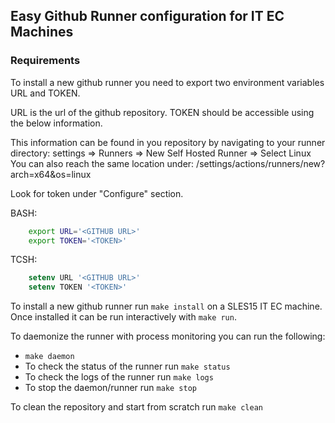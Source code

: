 ## Easy Github Runner configuration for IT EC Machines

### Requirements

To install a new github runner you need to export two environment variables URL and TOKEN.

URL is the url of the github repository. TOKEN should be accessible using the below information.

This information can be found in you repository by navigating to your runner directory: settings => Runners => New Self Hosted Runner => Select Linux
You can also reach the same location under: <your-github-url-here>/settings/actions/runners/new?arch=x64&os=linux

Look for token under "Configure" section.

BASH:
```bash
    export URL='<GITHUB URL>'
    export TOKEN='<TOKEN>'
```

TCSH:
```tcsh
    setenv URL '<GITHUB URL>'
    setenv TOKEN '<TOKEN>'
```

To install a new github runner run `make install` on a SLES15 IT EC machine. Once installed it can be run interactively with `make run`. 

To daemonize the runner with process monitoring you can run the following: 
- `make daemon`
- To check the status of the runner run `make status`
- To check the logs of the runner  run `make logs`
- To stop the daemon/runner run `make stop`

To clean the repository and start from scratch run `make clean`


